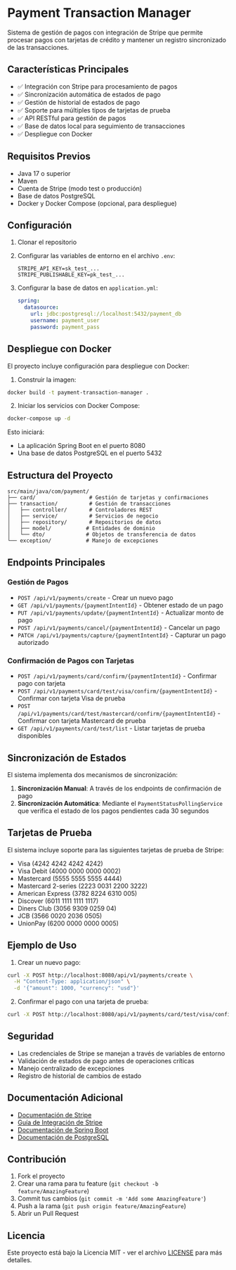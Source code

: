 # Payment Transaction Manager

Sistema de gestión de pagos con integración de Stripe que permite procesar pagos con tarjetas de crédito y mantener un registro sincronizado de las transacciones.

## Características Principales

- ✅ Integración con Stripe para procesamiento de pagos
- ✅ Sincronización automática de estados de pago
- ✅ Gestión de historial de estados de pago
- ✅ Soporte para múltiples tipos de tarjetas de prueba
- ✅ API RESTful para gestión de pagos
- ✅ Base de datos local para seguimiento de transacciones
- ✅ Despliegue con Docker

## Requisitos Previos

- Java 17 o superior
- Maven
- Cuenta de Stripe (modo test o producción)
- Base de datos PostgreSQL
- Docker y Docker Compose (opcional, para despliegue)

## Configuración

1. Clonar el repositorio
2. Configurar las variables de entorno en el archivo `.env`:
   ```
   STRIPE_API_KEY=sk_test_...
   STRIPE_PUBLISHABLE_KEY=pk_test_...
   ```

3. Configurar la base de datos en `application.yml`:
   ```yaml
   spring:
     datasource:
       url: jdbc:postgresql://localhost:5432/payment_db
       username: payment_user
       password: payment_pass
   ```

## Despliegue con Docker

El proyecto incluye configuración para despliegue con Docker:

1. Construir la imagen:
```bash
docker build -t payment-transaction-manager .
```

2. Iniciar los servicios con Docker Compose:
```bash
docker-compose up -d
```

Esto iniciará:
- La aplicación Spring Boot en el puerto 8080
- Una base de datos PostgreSQL en el puerto 5432

## Estructura del Proyecto

```
src/main/java/com/payment/
├── card/                 # Gestión de tarjetas y confirmaciones
├── transaction/          # Gestión de transacciones
│   ├── controller/       # Controladores REST
│   ├── service/          # Servicios de negocio
│   ├── repository/       # Repositorios de datos
│   ├── model/           # Entidades de dominio
│   └── dto/             # Objetos de transferencia de datos
└── exception/           # Manejo de excepciones
```

## Endpoints Principales

### Gestión de Pagos
- `POST /api/v1/payments/create` - Crear un nuevo pago
- `GET /api/v1/payments/{paymentIntentId}` - Obtener estado de un pago
- `PUT /api/v1/payments/update/{paymentIntentId}` - Actualizar monto de pago
- `POST /api/v1/payments/cancel/{paymentIntentId}` - Cancelar un pago
- `PATCH /api/v1/payments/capture/{paymentIntentId}` - Capturar un pago autorizado

### Confirmación de Pagos con Tarjetas
- `POST /api/v1/payments/card/confirm/{paymentIntentId}` - Confirmar pago con tarjeta
- `POST /api/v1/payments/card/test/visa/confirm/{paymentIntentId}` - Confirmar con tarjeta Visa de prueba
- `POST /api/v1/payments/card/test/mastercard/confirm/{paymentIntentId}` - Confirmar con tarjeta Mastercard de prueba
- `GET /api/v1/payments/card/test/list` - Listar tarjetas de prueba disponibles

## Sincronización de Estados

El sistema implementa dos mecanismos de sincronización:

1. **Sincronización Manual**: A través de los endpoints de confirmación de pago
2. **Sincronización Automática**: Mediante el `PaymentStatusPollingService` que verifica el estado de los pagos pendientes cada 30 segundos

## Tarjetas de Prueba

El sistema incluye soporte para las siguientes tarjetas de prueba de Stripe:

- Visa (4242 4242 4242 4242)
- Visa Debit (4000 0000 0000 0002)
- Mastercard (5555 5555 5555 4444)
- Mastercard 2-series (2223 0031 2200 3222)
- American Express (3782 8224 6310 005)
- Discover (6011 1111 1111 1117)
- Diners Club (3056 9309 0259 04)
- JCB (3566 0020 2036 0505)
- UnionPay (6200 0000 0000 0005)

## Ejemplo de Uso

1. Crear un nuevo pago:
```bash
curl -X POST http://localhost:8080/api/v1/payments/create \
  -H "Content-Type: application/json" \
  -d '{"amount": 1000, "currency": "usd"}'
```

2. Confirmar el pago con una tarjeta de prueba:
```bash
curl -X POST http://localhost:8080/api/v1/payments/card/test/visa/confirm/{paymentIntentId}
```

## Seguridad

- Las credenciales de Stripe se manejan a través de variables de entorno
- Validación de estados de pago antes de operaciones críticas
- Manejo centralizado de excepciones
- Registro de historial de cambios de estado

## Documentación Adicional

- [Documentación de Stripe](https://stripe.com/docs)
- [Guía de Integración de Stripe](https://stripe.com/docs/payments)
- [Documentación de Spring Boot](https://spring.io/projects/spring-boot)
- [Documentación de PostgreSQL](https://www.postgresql.org/docs/)

## Contribución

1. Fork el proyecto
2. Crear una rama para tu feature (`git checkout -b feature/AmazingFeature`)
3. Commit tus cambios (`git commit -m 'Add some AmazingFeature'`)
4. Push a la rama (`git push origin feature/AmazingFeature`)
5. Abrir un Pull Request

## Licencia

Este proyecto está bajo la Licencia MIT - ver el archivo [LICENSE](LICENSE) para más detalles.
